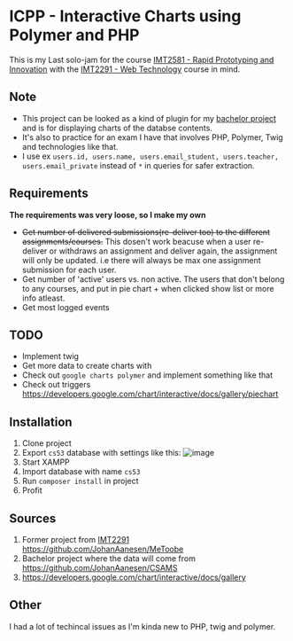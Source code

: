 # ICPP - Interactive Charts using Polymer and PHP 
This is my Last solo-jam for the course [IMT2581 - Rapid Prototyping and Innovation](https://www.ntnu.edu/studies/courses/IMT2581/2018/1#tab=omEmnet) with the [IMT2291 - Web Technology](https://www.ntnu.edu/studies/courses/IMT2291#tab=omEmnet) course in mind.

## Note
* This project can be looked as a kind of plugin for my [bachelor project](https://github.com/JohanAanesen/CSAMS) and is for displaying charts of the databse contents.
* It's also to practice for an exam I have that involves PHP, Polymer, Twig and technologies like that.
* I use ex `users.id, users.name, users.email_student, users.teacher, users.email_private` instead of `*` in queries for safer extraction.

## Requirements
**The requirements was very loose, so I make my own** 
* ~~Get number of delivered submissions(re-deliver too) to the different assignments/courses.~~ This dosen't work beacuse when a user re-deliver or withdraws an assignment and deliver again, the assignment will only be updated. i.e there will always be max one assignment submission for each user. 
* Get number of 'active' users vs. non active. The users that don't belong to any courses, and put in pie chart + when clicked show list or more info atleast.
* Get most logged events

## TODO
* Implement twig
* Get more data to create charts with
* Check out `google charts polymer` and implement something like that
* Check out triggers https://developers.google.com/chart/interactive/docs/gallery/piechart

## Installation
1. Clone project
2. Export `cs53` database with settings like this: ![image](https://user-images.githubusercontent.com/32249338/58019361-a4b6b100-7b05-11e9-84c8-2d11bf90b6b7.png)
3. Start XAMPP
4. Import database with name `cs53`
5. Run `composer install` in project
6. Profit

## Sources
1. Former project from [IMT2291](https://www.ntnu.edu/studies/courses/IMT2291#tab=omEmnet) https://github.com/JohanAanesen/MeToobe
2. Bachelor project where the data will come from https://github.com/JohanAanesen/CSAMS
3. https://developers.google.com/chart/interactive/docs/gallery

## Other
I had a lot of techincal issues as I'm kinda new to PHP, twig and polymer.

